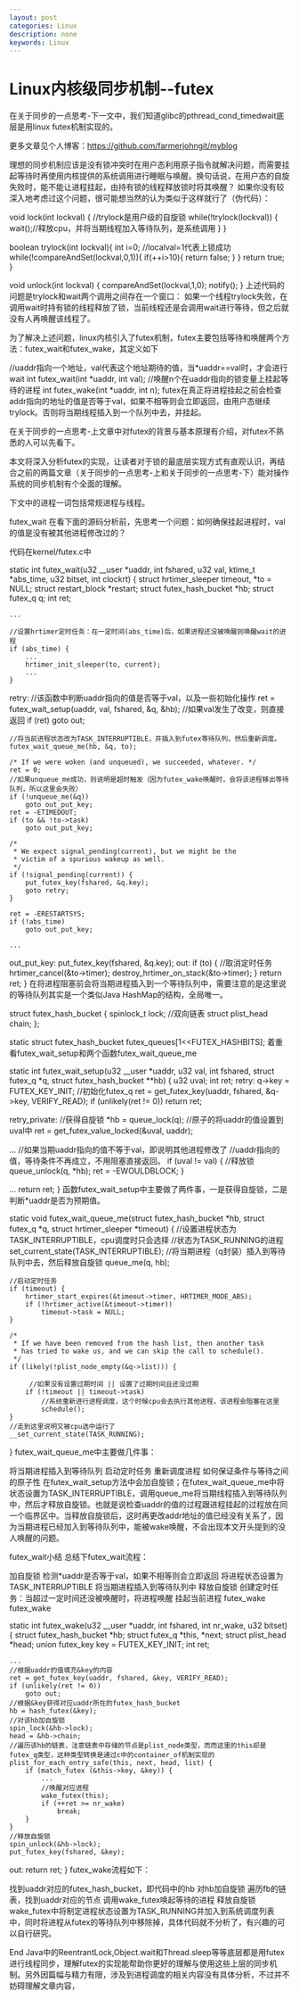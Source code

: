 ```yaml
---
layout: post
categories: Linux
description: none
keywords: Linux
---
```

# Linux内核级同步机制--futex
在关于同步的一点思考-下一文中，我们知道glibc的pthread_cond_timedwait底层是用linux futex机制实现的。

更多文章见个人博客：https://github.com/farmerjohngit/myblog

理想的同步机制应该是没有锁冲突时在用户态利用原子指令就解决问题，而需要挂起等待时再使用内核提供的系统调用进行睡眠与唤醒。换句话说，在用户态的自旋失败时，能不能让进程挂起，由持有锁的线程释放锁时将其唤醒？
如果你没有较深入地考虑过这个问题，很可能想当然的认为类似于这样就行了（伪代码）：

void lock(int lockval) {
//trylock是用户级的自旋锁
while(!trylock(lockval)) {
wait();//释放cpu，并将当期线程加入等待队列，是系统调用
}
}

boolean trylock(int lockval){
int i=0;
//localval=1代表上锁成功
while(!compareAndSet(lockval,0,1)){
if(++i>10){
return false;
}
}
return true;
}

void unlock(int lockval) {
compareAndSet(lockval,1,0);
notify();
}
上述代码的问题是trylock和wait两个调用之间存在一个窗口：
如果一个线程trylock失败，在调用wait时持有锁的线程释放了锁，当前线程还是会调用wait进行等待，但之后就没有人再唤醒该线程了。

为了解决上述问题，linux内核引入了futex机制，futex主要包括等待和唤醒两个方法：futex_wait和futex_wake，其定义如下

//uaddr指向一个地址，val代表这个地址期待的值，当*uaddr==val时，才会进行wait
int futex_wait(int *uaddr, int val);
//唤醒n个在uaddr指向的锁变量上挂起等待的进程
int futex_wake(int *uaddr, int n);
futex在真正将进程挂起之前会检查addr指向的地址的值是否等于val，如果不相等则会立即返回，由用户态继续trylock。否则将当期线程插入到一个队列中去，并挂起。

在关于同步的一点思考-上文章中对futex的背景与基本原理有介绍，对futex不熟悉的人可以先看下。

本文将深入分析futex的实现，让读者对于锁的最底层实现方式有直观认识，再结合之前的两篇文章（关于同步的一点思考-上和关于同步的一点思考-下）能对操作系统的同步机制有个全面的理解。

下文中的进程一词包括常规进程与线程。

futex_wait
在看下面的源码分析前，先思考一个问题：如何确保挂起进程时，val的值是没有被其他进程修改过的？

代码在kernel/futex.c中

static int futex_wait(u32 __user *uaddr, int fshared,
u32 val, ktime_t *abs_time, u32 bitset, int clockrt)
{
struct hrtimer_sleeper timeout, *to = NULL;
struct restart_block *restart;
struct futex_hash_bucket *hb;
struct futex_q q;
int ret;

	...

	//设置hrtimer定时任务：在一定时间(abs_time)后，如果进程还没被唤醒则唤醒wait的进程
	if (abs_time) {
	    ...
		hrtimer_init_sleeper(to, current);
		...
	}

retry:
//该函数中判断uaddr指向的值是否等于val，以及一些初始化操作
ret = futex_wait_setup(uaddr, val, fshared, &q, &hb);
//如果val发生了改变，则直接返回
if (ret)
goto out;

	//将当前进程状态改为TASK_INTERRUPTIBLE，并插入到futex等待队列，然后重新调度。
	futex_wait_queue_me(hb, &q, to);

	/* If we were woken (and unqueued), we succeeded, whatever. */
	ret = 0;
	//如果unqueue_me成功，则说明是超时触发（因为futex_wake唤醒时，会将该进程移出等待队列，所以这里会失败）
	if (!unqueue_me(&q))
		goto out_put_key;
	ret = -ETIMEDOUT;
	if (to && !to->task)
		goto out_put_key;

	/*
	 * We expect signal_pending(current), but we might be the
	 * victim of a spurious wakeup as well.
	 */
	if (!signal_pending(current)) {
		put_futex_key(fshared, &q.key);
		goto retry;
	}

	ret = -ERESTARTSYS;
	if (!abs_time)
		goto out_put_key;

	...

out_put_key:
put_futex_key(fshared, &q.key);
out:
if (to) {
//取消定时任务
hrtimer_cancel(&to->timer);
destroy_hrtimer_on_stack(&to->timer);
}
return ret;
}
在将进程阻塞前会将当期进程插入到一个等待队列中，需要注意的是这里说的等待队列其实是一个类似Java HashMap的结构，全局唯一。

struct futex_hash_bucket {
spinlock_t lock;
//双向链表
struct plist_head chain;
};

static struct futex_hash_bucket futex_queues[1<<FUTEX_HASHBITS];
着重看futex_wait_setup和两个函数futex_wait_queue_me

static int futex_wait_setup(u32 __user *uaddr, u32 val, int fshared,
struct futex_q *q, struct futex_hash_bucket **hb)
{
u32 uval;
int ret;
retry:
q->key = FUTEX_KEY_INIT;
//初始化futex_q
ret = get_futex_key(uaddr, fshared, &q->key, VERIFY_READ);
if (unlikely(ret != 0))
return ret;

retry_private:
//获得自旋锁
*hb = queue_lock(q);
//原子的将uaddr的值设置到uval中
ret = get_futex_value_locked(&uval, uaddr);

...
//如果当期uaddr指向的值不等于val，即说明其他进程修改了
//uaddr指向的值，等待条件不再成立，不用阻塞直接返回。
if (uval != val) {
//释放锁
queue_unlock(q, *hb);
ret = -EWOULDBLOCK;
}

...
return ret;
}
函数futex_wait_setup中主要做了两件事，一是获得自旋锁，二是判断*uaddr是否为预期值。

static void futex_wait_queue_me(struct futex_hash_bucket *hb, struct futex_q *q,
struct hrtimer_sleeper *timeout)
{
//设置进程状态为TASK_INTERRUPTIBLE，cpu调度时只会选择
//状态为TASK_RUNNING的进程
set_current_state(TASK_INTERRUPTIBLE);
//将当期进程（q封装）插入到等待队列中去，然后释放自旋锁
queue_me(q, hb);

	//启动定时任务
	if (timeout) {
		hrtimer_start_expires(&timeout->timer, HRTIMER_MODE_ABS);
		if (!hrtimer_active(&timeout->timer))
			timeout->task = NULL;
	}

	/*
	 * If we have been removed from the hash list, then another task
	 * has tried to wake us, and we can skip the call to schedule().
	 */
	if (likely(!plist_node_empty(&q->list))) {
		 
		 //如果没有设置过期时间 || 设置了过期时间且还没过期
		if (!timeout || timeout->task)
			//系统重新进行进程调度，这个时候cpu会去执行其他进程，该进程会阻塞在这里
			schedule();
	}
	//走到这里说明又被cpu选中运行了
	__set_current_state(TASK_RUNNING);
}
futex_wait_queue_me中主要做几件事：

将当期进程插入到等待队列
启动定时任务
重新调度进程
如何保证条件与等待之间的原子性
在futex_wait_setup方法中会加自旋锁；在futex_wait_queue_me中将状态设置为TASK_INTERRUPTIBLE，调用queue_me将当期线程插入到等待队列中，然后才释放自旋锁。也就是说检查uaddr的值的过程跟进程挂起的过程放在同一个临界区中。当释放自旋锁后，这时再更改addr地址的值已经没有关系了，因为当期进程已经加入到等待队列中，能被wake唤醒，不会出现本文开头提到的没人唤醒的问题。

futex_wait小结
总结下futex_wait流程：

加自旋锁
检测*uaddr是否等于val，如果不相等则会立即返回
将进程状态设置为TASK_INTERRUPTIBLE
将当期进程插入到等待队列中
释放自旋锁
创建定时任务：当超过一定时间还没被唤醒时，将进程唤醒
挂起当前进程
futex_wake
futex_wake

static int futex_wake(u32 __user *uaddr, int fshared, int nr_wake, u32 bitset)
{
struct futex_hash_bucket *hb;
struct futex_q *this, *next;
struct plist_head *head;
union futex_key key = FUTEX_KEY_INIT;
int ret;

	...
	//根据uaddr的值填充&key的内容
	ret = get_futex_key(uaddr, fshared, &key, VERIFY_READ);
	if (unlikely(ret != 0))
		goto out;
	//根据&key获得对应uaddr所在的futex_hash_bucket
	hb = hash_futex(&key);
	//对该hb加自旋锁
	spin_lock(&hb->lock);
	head = &hb->chain;
	//遍历该hb的链表，注意链表中存储的节点是plist_node类型，而而这里的this却是futex_q类型，这种类型转换是通过c中的container_of机制实现的
	plist_for_each_entry_safe(this, next, head, list) {
		if (match_futex (&this->key, &key)) {
			...
			//唤醒对应进程
			wake_futex(this);
			if (++ret >= nr_wake)
				break;
		}
	}
	//释放自旋锁
	spin_unlock(&hb->lock);
	put_futex_key(fshared, &key);
out:
return ret;
}
futex_wake流程如下：

找到uaddr对应的futex_hash_bucket，即代码中的hb
对hb加自旋锁
遍历fb的链表，找到uaddr对应的节点
调用wake_futex唤起等待的进程
释放自旋锁
wake_futex中将制定进程状态设置为TASK_RUNNING并加入到系统调度列表中，同时将进程从futex的等待队列中移除掉，具体代码就不分析了，有兴趣的可以自行研究。

End
Java中的ReentrantLock,Object.wait和Thread.sleep等等底层都是用futex进行线程同步，理解futex的实现能帮助你更好的理解与使用这些上层的同步机制。另外因篇幅与精力有限，涉及到进程调度的相关内容没有具体分析，不过并不妨碍理解文章内容，